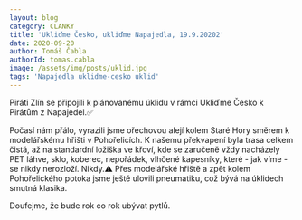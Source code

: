 ```yaml
---
layout: blog
category: CLANKY
title: 'Ukliďme Česko, ukliďme Napajedla, 19.9.20202'
date: 2020-09-20
author: Tomáš Čabla
authorId: tomas.cabla
image: /assets/img/posts/uklid.jpg
tags: 'Napajedla uklidme-cesko uklid'
---
```


Piráti Zlín se připojili k plánovanému úklidu v rámci Ukliďme Česko k Pirátům z Napajedel.✅ 

Počasí nám přálo, vyrazili jsme ořechovou alejí kolem Staré Hory směrem k modelářskému hřišti v Pohořelicích. K našemu překvapení byla trasa celkem čistá, až na standardní ložiška ve křoví, kde se zaručeně vždy nacházely PET láhve, sklo, koberec, nepořádek, vlhčené kapesníky, které - jak víme - se nikdy nerozloží. Nikdy.⚠️ 
Přes modelářské hřiště a zpět  kolem Pohořelického potoka jsme ještě ulovili pneumatiku, což bývá na úklidech smutná klasika. 

Doufejme, že bude rok co rok ubývat pytlů. 

